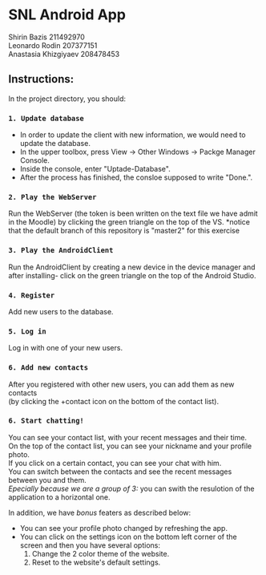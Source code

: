 # SNL Android App
Shirin Bazis 211492970\
Leonardo Rodin 207377151\
Anastasia Khizgiyaev 208478453

## Instructions:

In the project directory, you should:

### `1. Update database`

- In order to update the client with new information, we would need to update the database.
- In the upper toolbox, press View -> Other Windows -> Packge Manager Console.
- Inside the console, enter "Uptade-Database". 
- After the process has finished, the consloe supposed to write "Done.". 

### `2. Play the WebServer`

Run the WebServer (the token is been written on the text file we have admit in the Moodle) by clicking the green triangle on the top of the VS.
 *notice that the default branch of this repository is "master2" for this exercise


### `3. Play the AndroidClient`

Run the AndroidClient by creating a new device in the device manager and after installing- click on the green triangle on the top of the Android Studio.

### `4. Register`

Add new users to the database.

### `5. Log in`

Log in with one of your new users.

### `6. Add new contacts`

After you registered with other new users, you can add them as new contacts\
(by clicking the +contact icon on the bottom of the contact list).

### `6. Start chatting!`

You can see your contact list, with your recent messages and their time.\
On the top of the contact list, you can see your nickname and your profile photo.\
If you click on a certain contact, you can see your chat with him.\
You can switch between the contacts and see the recent messages between you and them.\
*Epecially because we are a group of 3:* you can swith the resulotion of the application to a horizontal one.

In addition, we have *bonus* featers as described below:
- You can see your profile photo changed by refreshing the app.
- You can click on the settings icon on the bottom left corner of the screen and then you have several options:
   1. Change the 2 color theme of the website.
   2. Reset to the website's default settings.



